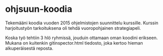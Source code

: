 # ohjsuun-koodia
Tekemääni koodia vuoden 2015 ohjelmistojen suunnittelu kurssille. Kurssin harjoitustyön tarkoituksena oli tehdä vuoropohjainen strategiapeli.

Koska työ tehtiin 3 hlö ryhmissä, jouduin ottamaan oman koodini erikseen. Mukana on kuitenkin gitinspector.html tiedosto, joka kertoo hieman alkuperäisestä reposta.
